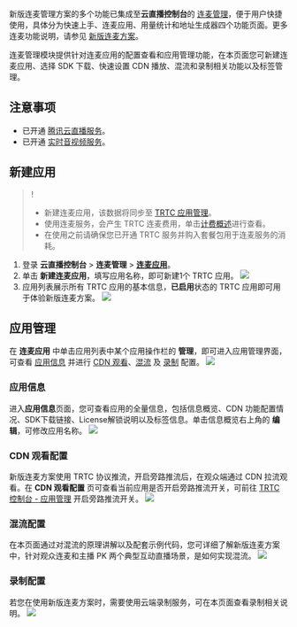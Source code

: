 新版连麦管理方案的多个功能已集成至**云直播控制台**的 [连麦管理](https://console.cloud.tencent.com/live/micro/start)，便于用户快捷使用，具体分为快速上手、连麦应用、用量统计和地址生成器四个功能页面。更多连麦功能说明，请参见 [新版连麦方案](https://cloud.tencent.com/document/product/1449/57103)。

连麦管理模块提供针对连麦应用的配置查看和应用管理功能，在本页面您可新建连麦应用、选择 SDK 下载、快速设置 CDN 播放、混流和录制相关功能以及标签管理。

## 注意事项

- 已开通 [腾讯云直播服务](https://console.cloud.tencent.com/live)。
- 已开通 [实时音视频服务](https://console.cloud.tencent.com/trtc)。

[](id:add)
## 新建应用
> !
> - 新建连麦应用，该数据将同步至 [TRTC 应用管理](https://console.cloud.tencent.com/trtc/app)。
> - 使用连麦服务，会产生 TRTC 连麦费用，单击[计费概述](https://cloud.tencent.com/document/product/647/17157)进行查看。
> - 在使用之前请确保您已开通 TRTC 服务并购入套餐包用于连麦服务的消耗。

1. 登录 **云直播控制台** > **连麦管理** > **[连麦应用](https://console.cloud.tencent.com/live/micro/appmanage)**。
2. 单击 **新建连麦应用**，填写应用名称，即可新建1个 TRTC 应用。
![](https://qcloudimg.tencent-cloud.cn/raw/1c04c19c956c6e4799a6f55039a46c68.png)
3. 应用列表展示所有 TRTC 应用的基本信息，**已启用**状态的 TRTC 应用即可用于体验新版连麦方案。
![](https://qcloudimg.tencent-cloud.cn/raw/c2d028adde8bdccfe004cd459e16efab.png)

[](id:manage)
## 应用管理
在 **连麦应用** 中单击应用列表中某个应用操作栏的 **管理**，即可进入应用管理界面，可查看 [应用信息](#message) 并进行 [CDN 观看](#cdn)、[混流](#mix) 及 [录制](#record) 配置。
![](https://qcloudimg.tencent-cloud.cn/raw/e61e7893b2ba54475e49a9cb896e8aae.png)

[](id:message)
### 应用信息
进入**应用信息**页面，您可查看应用的全量信息，包括信息概览、CDN 功能配置情况、SDK下载链接、License解锁说明以及标签信息。单击信息概览右上角的 **编辑**，可修改应用名称。
![](https://qcloudimg.tencent-cloud.cn/raw/723e5f2b6477f3013da31ca3f36cea95.png)

[](id:cdn)
### CDN 观看配置
新版连麦方案使用 TRTC 协议推流，开启旁路推流后，在观众端通过 CDN 拉流观看。在 **CDN 观看配置** 页可查看当前应用是否开启旁路推流开关，可前往 [TRTC 控制台 - 应用管理](https://console.cloud.tencent.com/trtc/app) 开启旁路推流开关。
![](https://qcloudimg.tencent-cloud.cn/raw/dd9f573c3c16053807b41f3e927d614a.png)

[](id:mix)
### 混流配置
在本页面通过对混流的原理讲解以及配套示例代码，您可详细了解新版连麦方案中，针对观众连麦和主播 PK 两个典型互动直播场景，是如何实现混流。
![](https://qcloudimg.tencent-cloud.cn/raw/1ab037bde798baf105a1bc3aaaa51ce5.png)

[](id:record)
### 录制配置
若您在使用新版连麦方案时，需要使用云端录制服务，可在本页面查看录制相关说明。
![](https://qcloudimg.tencent-cloud.cn/raw/a0852071ab7e909fef5f103c677d14bd.png)





